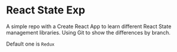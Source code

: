 # React State Exp

A simple repo with a Create React App to learn different React State management libraries. Using Git to show the differences by branch.

Default one is `Redux`
